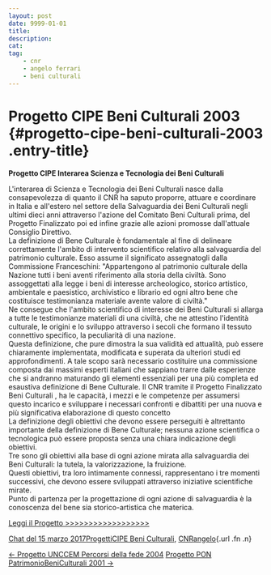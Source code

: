 ```yaml
---
layout: post
date: 9999-01-01
title:
description:
cat:
tag:
    - cnr
    - angelo ferrari
    - beni culturali
---
```

Progetto CIPE Beni Culturali 2003 {#progetto-cipe-beni-culturali-2003 .entry-title}
=================================

**Progetto CIPE Interarea Scienza e Tecnologia dei Beni Culturali**

L'interarea di Scienza e Tecnologia dei Beni Culturali nasce dalla consapevolezza di quanto il CNR ha saputo proporre, attuare e coordinare in Italia e all'estero nel settore della Salvaguardia dei Beni Culturali negli ultimi dieci anni attraverso l'azione del Comitato Beni Culturali prima, del Progetto Finalizzato poi ed infine grazie alle azioni promosse dall'attuale Consiglio Direttivo.\
La definizione di Bene Culturale è fondamentale al fine di delineare correttamente l'ambito di intervento scientifico relativo alla salvaguardia del patrimonio culturale. Esso assume il significato assegnatogli dalla Commissione Franceschini: "Appartengono al patrimonio culturale della Nazione tutti i beni aventi riferimento alla storia della civiltà. Sono assoggettati alla legge i beni di interesse archeologico, storico artistico, ambientale e paesistico, archivistico e librario ed ogni altro bene che costituisce testimonianza materiale avente valore di civiltà."\
Ne consegue che l'ambito scientifico di interesse dei Beni Culturali si allarga a tutte le testimonianze materiali di una civiltà, che ne attestino l'identità culturale, le origini e lo sviluppo attraverso i secoli che formano il tessuto connettivo specifico, la peculiarità di una nazione.\
Questa definizione, che pure dimostra la sua validità ed attualità, può essere chiaramente implementata, modificata e superata da ulteriori studi ed approfondimenti. A tale scopo sarà necessario costituire una commissione composta dai massimi esperti italiani che sappiano trarre dalle esperienze che si andranno maturando gli elementi essenziali per una più completa ed esaustiva definizione di Bene Culturale. Il CNR tramite il Progetto Finalizzato Beni Culturali , ha le capacità, i mezzi e le competenze per assumersi questo incarico e sviluppare i necessari confronti e dibattiti per una nuova e più significativa elaborazione di questo concetto\
La  definizione degli obiettivi che devono essere perseguiti è altrettanto importante della definizione di Bene Culturale; nessuna azione scientifica o tecnologica può essere proposta senza una chiara indicazione degli obiettivi.\
Tre sono gli obiettivi alla base di ogni azione mirata alla salvaguardia dei Beni Culturali: la tutela, la valorizzazione, la fruizione.\
Questi obiettivi, tra loro intimamente connessi,  rappresentano i tre momenti successivi, che devono essere sviluppati attraverso iniziative scientifiche mirate.\
Punto di partenza per la progettazione di ogni azione di salvaguardia è la conoscenza del bene sia storico-artistica che materica.

[Leggi il Progetto \>\>\>\>\>\>\>\>\>\>\>\>\>\>\>\>\>\>](wp-content/uploads/2017/03/Progetto-CIPE-Beni-Culturali-2003.pdf)

[Chat del 15 marzo 2017](index2553.html?p=659 "Permalink a Progetto CIPE Beni Culturali 2003")[Progetti](index0b40.html?cat=9)[CIPE Beni Culturali](index64e8.html?tag=cipe-beni-culturali), [CNR](index47bd.html?tag=cnr)[angelo](indexcd64.html?author=1 "Vedi tutti gli articoli di angelo"){.url .fn .n}

[← Progetto UNCCEM Percorsi della fede 2004](indexa818.html?p=654) [Progetto PON PatrimonioBeniCulturali 2001 →](indexb1f0.html?p=663)

